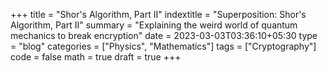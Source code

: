+++
title = "Shor's Algorithm, Part II"
indextitle = "Superposition: Shor's Algorithm, Part II"
summary = "Explaining the weird world of quantum mechanics to break encryption"
date = 2023-03-03T03:36:10+05:30
type = "blog"
categories = ["Physics", "Mathematics"]
tags = ["Cryptography"]
code = false
math = true
draft = true
+++

